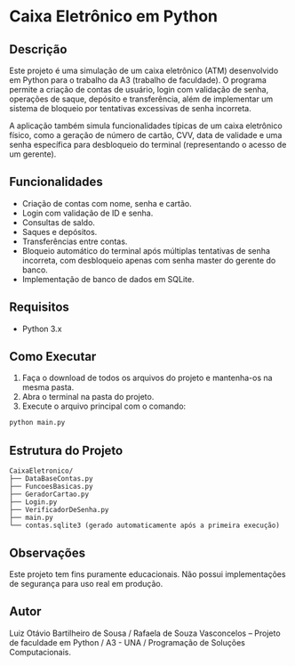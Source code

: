 # Caixa Eletrônico em Python

## Descrição

Este projeto é uma simulação de um caixa eletrônico (ATM) desenvolvido em Python para o trabalho da A3 (trabalho de faculdade). O programa permite a criação de contas de usuário, login com validação de senha, operações de saque, depósito e transferência, além de implementar um sistema de bloqueio por tentativas excessivas de senha incorreta.

A aplicação também simula funcionalidades típicas de um caixa eletrônico físico, como a geração de número de cartão, CVV, data de validade e uma senha específica para desbloqueio do terminal (representando o acesso de um gerente).

## Funcionalidades

- Criação de contas com nome, senha e cartão.
- Login com validação de ID e senha.
- Consultas de saldo.
- Saques e depósitos.
- Transferências entre contas.
- Bloqueio automático do terminal após múltiplas tentativas de senha incorreta, com desbloqueio apenas com senha master do gerente do banco.
- Implementação de banco de dados em SQLite.

## Requisitos

- Python 3.x

## Como Executar

1. Faça o download de todos os arquivos do projeto e mantenha-os na mesma pasta.
2. Abra o terminal na pasta do projeto.
3. Execute o arquivo principal com o comando:

```bash
python main.py
```

## Estrutura do Projeto

```
CaixaEletronico/
├── DataBaseContas.py
├── FuncoesBasicas.py
├── GeradorCartao.py
├── Login.py
├── VerificadorDeSenha.py
├── main.py
└── contas.sqlite3 (gerado automaticamente após a primeira execução)
```

## Observações

Este projeto tem fins puramente educacionais. Não possui implementações de segurança para uso real em produção.

## Autor

Luiz Otávio Bartilheiro de Sousa / Rafaela de Souza Vasconcelos – Projeto de faculdade em Python / A3 - UNA / Programação de Soluções Computacionais.
